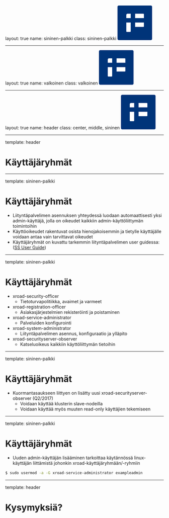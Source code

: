 layout: true
name: sininen-palkki
class: sininen-palkki
![logo](../suomifi_logo.svg)

---
layout: true
name: valkoinen
class: valkoinen
![logo](../suomifi_logo.svg)

---
layout: true
name: header
class: center, middle, sininen
![logo](../suomifi_logo.svg)

<!--DON'T TOUCH ABOVE THIS !!!!!! -->
---

template: header

# Käyttäjäryhmät

---

template: sininen-palkki

# Käyttäjäryhmät

- Liityntäpalvelimen asennuksen yhteydessä luodaan automaattisesti yksi admin-käyttäjä, jolla on oikeudet kaikkiin admin-käyttöliittymän toimintoihin
- Käyttöoikeudet rakentuvat osista hienojakoisemmin ja tietylle käyttäjälle voidaan antaa vain tarvittavat oikeudet
- Käyttäjäryhmät on kuvattu tarkemmin liityntäpalvelimen user guidessa: 
([SS User Guide](https://github.com/vrk-kpa/X-Road/blob/develop/doc/Manuals/ug-ss_x-road_6_security_server_user_guide.md#21-user-roles)) 

---

template: sininen-palkki

# Käyttäjäryhmät

- xroad-security-officer
   - Tietoturvapolitiikka, avaimet ja varmeet
- xroad-registration-officer
   - Asiakasjärjestelmien rekisteröinti ja poistaminen
- xroad-service-administrator
   - Palveluiden konfigurointi
- xroad-system-administrator
   - Liityntäpalvelimen asennus, konfiguraatio ja ylläpito
- xroad-securityserver-observer
   - Katseluoikeus kaikkiin käyttöliittymän tietoihin  

---

template: sininen-palkki

# Käyttäjäryhmät

- Kuormantasaukseen liittyen on lisätty uusi xroad-securityserver-observer (Q2/2017)
   - Voidaan käyttää klusterin slave-nodeilla
   - Voidaan käyttää myös muuten read-only käyttäjien tekemiseen

---

template: sininen-palkki

# Käyttäjäryhmät

- Uuden admin-käyttäjän lisääminen tarkoittaa käytännössä linux-käyttäjän liittämistä johonkin xroad-käyttäjäryhmään/-ryhmiin

```bash
$ sudo usermod -a -G xroad-service-administrator exampleadmin
```

---

template: header

# Kysymyksiä?
